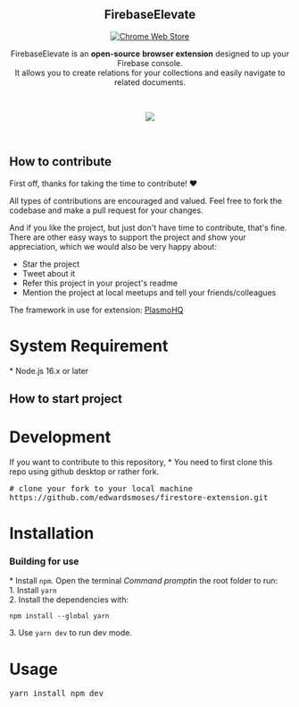 <h2 align="center">FirebaseElevate</h2>

<p align="center">
  <a rel="noreferrer noopener" href="https://chrome.google.com/webstore/detail/firebaseelevate/gdkmeifhinconkjfelkgmamndiimafcb?hl=en&authuser=0">
    <img alt="Chrome Web Store" src="https://img.shields.io/badge/Chrome-141e24.svg?&style=for-the-badge&logo=google-chrome&logoColor=white"></a>  
 
<br/>
<p align="center">FirebaseElevate is an <strong>open-source</strong> <strong>browser extension</strong> designed to up your Firebase console. <br />
  It allows you to create relations for your collections and easily navigate to related documents.</p>
<br/>
<p align="center">
<img src="https://lh3.googleusercontent.com/t0F9XdFFe_L7A9dWy5RQWviv2EdIpzR7S3KEHfG6iDm6t5lmmpIM6O1jdXSR8XlSFuZ1EwmVLziJNUhbnJsbW-Gsdj0=w640-h400-e365-rj-sc0x00ffffff" /> </p>
<br/>

## How to contribute

First off, thanks for taking the time to contribute! ❤️

All types of contributions are encouraged and valued. Feel free to fork the codebase and make a pull request for your changes.

And if you like the project, but just don't have time to contribute, that's fine. There are other easy ways to support the project and show your appreciation, which we would also be very happy about:

- Star the project
- Tweet about it
- Refer this project in your project's readme
- Mention the project at local meetups and tell your friends/colleagues

The framework in use for extension:
<a href="https://github.com/PlasmoHQ/plasmo">PlasmoHQ</a>



<h1>System Requirement</h1>
* Node.js 16.x or later


## How to start project
<h1>Development</h1>
If you want to contribute to this repository, 
* You need to first clone this repo using github desktop or rather fork.
<div class="highlight highlight-source-shell notranslate position-relative overflow-auto" dir="auto"><pre><span class="pl-c"><span class="pl-c">#</span> clone your fork to your local machine</span>
https://github.com/edwardsmoses/firestore-extension.git
</pre>


<h1>Installation</h1>
<h3>Building for use</h3>
* Install <code>npm</code>. Open the terminal <i>Command prompt</i>in the root folder to run:
</br>
1. Install <code>yarn</code> </br>
2. Install the dependencies with:
<div class="snippet-clipboard-content notranslate position-relative overflow-auto"><pre class="notranslate"><code>npm install --global yarn
</code></pre>
3. Use <code>yarn dev</code> to run dev mode.

<h1>Usage</h1>

<div class="snippet-clipboard-content notranslate position-relative overflow-auto"><pre class="notranslate">yarn install</b> npm dev</pre>



